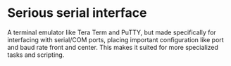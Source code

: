 # Serious serial interface

A terminal emulator like Tera Term and PuTTY, but made specifically for interfacing with
serial/COM ports, placing important configuration like port and baud rate front and center.
This makes it suited for more specialized tasks and scripting.
